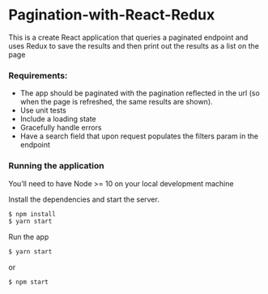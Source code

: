 # Pagination-with-React-Redux

This is a create React application that queries a paginated endpoint and uses Redux to save the results and then print out the results as a list on the page

### Requirements:

- The app should be paginated with the pagination reflected in the url (so when the page is refreshed, the same results are shown).
- Use unit tests
- Include a loading state
- Gracefully handle errors
- Have a search field that upon request populates the filters param in the endpoint

### Running the application
You’ll need to have Node >= 10 on your local development machine 

Install the dependencies and start the server.

```sh
$ npm install
$ yarn start
```
Run the app
```sh
$ yarn start
```
or
```sh
$ npm start
```